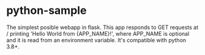 # python-sample
The simplest posible webapp in flask. 
This app responds to GET requests at / printing  'Hello World from {APP_NAME}!', where APP_NAME is optional and it is read from an environment variable.
It's compatible with python 3.8+.  
